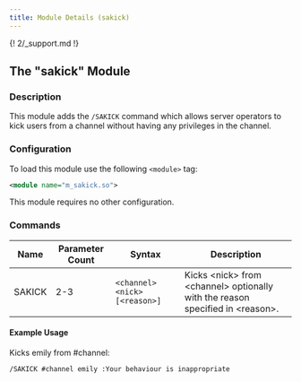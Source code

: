 ```yaml
---
title: Module Details (sakick)
---
```


{! 2/_support.md !}

## The "sakick" Module

### Description

This module adds the `/SAKICK` command which allows server operators to kick users from a channel without having any privileges in the channel.

### Configuration

To load this module use the following `<module>` tag:

```xml
<module name="m_sakick.so">
```

This module requires no other configuration.

### Commands

Name   | Parameter Count | Syntax                        | Description
------ | --------------- | ----------------------------- | -----------
SAKICK | 2-3             | `<channel> <nick> [<reason>]` | Kicks &lt;nick&gt; from &lt;channel&gt; optionally with the reason specified in &lt;reason&gt;.

#### Example Usage

Kicks emily from #channel:

```plaintext
/SAKICK #channel emily :Your behaviour is inappropriate
```

